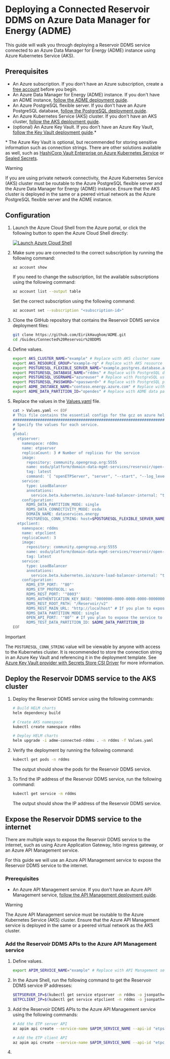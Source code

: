 # Deploying a Connected Reservoir DDMS on Azure Data Manager for Energy (ADME)

This guide will walk you through deploying a Reservoir DDMS service connected to an Azure Data Manager for Energy (ADME) instance using Azure Kubernetes Service (AKS).

## Prerequisites

- An Azure subscription. If you don't have an Azure subscription, create a [free account](https://azure.microsoft.com/free/) before you begin.
- An Azure Data Manager for Energy (ADME) instance. If you don't have an ADME instance, [follow the ADME deployment guide](https://learn.microsoft.com/azure/energy-data-services/quickstart-create-microsoft-energy-data-services-instance).
- An Azure PostgreSQL flexible server. If you don't have an Azure PostgreSQL database, [follow the PostgreSQL deployment guide](https://learn.microsoft.com/azure/postgresql/flexible-server/quickstart-create-server-portal).
- An Azure Kubernetes Service (AKS) cluster. If you don't have an AKS cluster, [follow the AKS deployment guide](https://learn.microsoft.com/azure/aks/learn/quick-kubernetes-deploy-portal?tabs=azure-cli).
- (optional) An Azure Key Vault. If you don't have an Azure Key Vault, [follow the Key Vault deployment guide](https://learn.microsoft.com/azure/key-vault/quick-create-portal).*

\* The Azure Key Vault is optional, but recommended for storing sensitive information such as connection strings. There are other solutions available as well, such as [HashiCorp Vault Enterprise on Azure Kubernetes Service](https://developer.hashicorp.com/vault/tutorials/kubernetes?ajs_aid=5bbd8d7a-e31c-4576-9e7b-0db256a0453e&product_intent=vault&utm_channel_bucket=paid) or [Sealed Secrets](https://github.com/bitnami-labs/sealed-secrets).

> [!WARNING]
> If you are using private network connectivity, the Azure Kubernetes Service (AKS) cluster must be routable to the Azure PostgreSQL flexible server and the Azure Data Manager for Energy (ADME) instance. Ensure that the AKS cluster is deployed in the same or a peered virtual network as the Azure PostgreSQL flexible server and the ADME instance.

## Configuration

1. Launch the Azure Cloud Shell from the Azure portal, or click the following button to open the Azure Cloud Shell directly:

    [![Launch Azure Cloud Shell](https://shell.azure.com/images/launchcloudshell.png "Launch Azure Cloud Shell")](https://shell.azure.com)

1. Make sure you are connected to the correct subscription by running the following command:

    ```bash
    az account show
    ```

    If you need to change the subscription, list the available subscriptions using the following command:

    ```bash
    az account list --output table
    ```

    Set the correct subscription using the following command:

    ```bash
    az account set --subscription "<subscription-id>"
    ```

1. Clone the GitHub repository that contains the Reservoir DDMS service deployment files:

    ```bash
    git clone https://github.com/EirikHaughom/ADME.git
    cd /Guides/Connected%20Reservoir%20DDMS
    ```

1. Define values.

    ```bash
    export AKS_CLUSTER_NAME="example" # Replace with AKS cluster name
    export AKS_RESOURCE_GROUP="example-rg" # Replace with AKS resource group
    export POSTGRESQL_FLEXIBLE_SERVER_NAME="example.postgres.database.azure.com" # Replace with PostgreSQL flexible server name
    export POSTGRESQL_DATABASE_NAME="rddms" # Replace with PostgreSQL database name
    export POSTGRESQL_USERNAME="azureuser" # Replace with PostgreSQL username
    export POSTGRESQL_PASSWORD="<password>" # Replace with PostgreSQL password
    export ADME_INSTANCE_NAME="contoso.energy.azure.com" # Replace with ADME instance name
    export ADME_DATA_PARTITION_ID="opendes" # Replace with ADME data partition ID
    ```

1. Replace the values in the [Values.yaml](Values.yaml) file.

    ```bash
    cat > Values.yaml << EOF
    # This file contains the essential configs for the gcz on azure helm chart
    ################################################################################
    # Specify the values for each service.
    #
    global:
      etpserver:
        namespace: rddms
        name: etpserver
        replicaCount: 3 # Number of replicas for the service
        image:
          repository: community.opengroup.org:5555
          name: osdu/platform/domain-data-mgmt-services/reservoir/open-etp-server/open-etp-server-main
          tag: latest
          command: '[ "openETPServer", "server", "--start", "--log_level", "info", "--port", "9002", "--authZ", "delegate=https://$ADME_INSTANCE_NAME", "--authN", "none" ]'
        service:
          type: LoadBalancer
          annotations:
            service.beta.kubernetes.io/azure-load-balancer-internal: "true"
        configuration:
          RDMS_DATA_PARTITION_MODE: single
          RDMS_DATA_CONNECTIVITY_MODE: osdu
          DOMAIN_NAME: dataservices.energy
          POSTGRESQL_CONN_STRING: host=$POSTGRESQL_FLEXIBLE_SERVER_NAME port=5432 dbname=$POSTGRESQL_DATABASE_NAME user=$POSTGRESQL_USERNAME password=$POSTGRESQL_PASSWORD
      etpclient:
        namespace: rddms
        name: etpclient
        replicaCount: 3
        image:
          repository: community.opengroup.org:5555
          name: osdu/platform/domain-data-mgmt-services/reservoir/open-etp-client/open-etp-client-main
          tag: latest
        service:
          type: LoadBalancer
          annotations:
            service.beta.kubernetes.io/azure-load-balancer-internal: "true"
        configuration:
          RDMS_ETP_PORT: '"80"'
          RDMS_ETP_PROTOCOL: ws
          RDMS_REST_PORT: '"8003"'
          RDMS_AUTHENTICATION_KEY_BASE: "0000000-0000-0000-0000-000000000000"
          RDMS_REST_ROOT_PATH: "/Reservoir/v2"
          RDMS_REST_MAIN_URL: "http://localhost" # If you plan to expose the service to the internet, replace localhost with the public IP address or hostname of the service
          RDMS_DATA_PARTITION_MODE: single
          OPEN_API_PORT: '"80"' # If you plan to expose the service to the internet, replace 80 with the desired port (i.e. 443).
          RDMS_TEST_DATA_PARTITION_ID: $ADME_DATA_PARTITION_ID
    EOF
    ```

> [!IMPORTANT]
> The `POSTGRESQL_CONN_STRING` value will be viewable by anyone with access to the Kubernetes cluster. It is recommended to store the connection string in an Azure Key Vault and referencing it in the deployment template. See [Azure Key Vault provider with Secrets Store CSI Driver](https://learn.microsoft.com/azure/aks/csi-secrets-store-driver) for more information.

## Deploy the Reservoir DDMS service to the AKS cluster

1. Deploy the Reservoir DDMS service using the following commands:

    ```bash
    # Build HELM charts
    helm dependency build
    
    # Create AKS namespace
    kubectl create namespace rddms

    # Deploy HELM charts
    helm upgrade -i adme-connected-rddms . -n rddms -f Values.yaml
    ```

1. Verify the deployment by running the following command:

    ```bash
    kubectl get pods -n rddms
    ```

    The output should show the pods for the Reservoir DDMS service.

1. To find the IP address of the Reservoir DDMS service, run the following command:

    ```bash
    kubectl get service -n rddms
    ```

    The output should show the IP address of the Reservoir DDMS service.

## Expose the Reservoir DDMS service to the internet

There are multiple ways to expose the Reservoir DDMS service to the internet, such as using Azure Application Gateway, Istio ingress gateway, or an Azure API Management service.

For this guide we will use an Azure API Management service to expose the Reservoir DDMS service to the internet.

### Prerequisites

- An Azure API Management service. If you don't have an Azure API Management service, [follow the API Management deployment guide](https://learn.microsoft.com/azure/api-management/get-started-create-service-instance).

> [!WARNING]
> The Azure API Management service must be routable to the Azure Kubernetes Service (AKS) cluster. Ensure that the Azure API Management service is deployed in the same or a peered virtual network as the AKS cluster.

### Add the Reservoir DDMS APIs to the Azure API Management service

1. Define values.

    ```bash
    export APIM_SERVICE_NAME="example" # Replace with API Management service name
    ```

1. In the Azure Shell, run the following command to get the Reservoir DDMS  service IP addresses:

    ```bash
    $ETPSERVER_IP=$(kubectl get service etpserver -n rddms -o jsonpath='{.status.loadBalancer.ingress[0].ip}')
    $ETPCLIENT_IP=$(kubectl get service etpclient -n rddms -o jsonpath='{.status.loadBalancer.ingress[0].ip}')
    ```

1. Add the Reservoir DDMS APIs to the Azure API Management service using the following commands:

    ```bash
    # Add the ETP server API
    az apim api create --service-name $APIM_SERVICE_NAME --api-id "etpserver" --path "/" --display-name "ETP Server" --service-url "http://$ETPSERVER_IP:80" --protocols "wss"

    # Add the ETP client API
    az apim api create --service-name $APIM_SERVICE_NAME --api-id "etpclient" --path "/Reservoir/v2" --display-name "ETP Client" --service-url "http://$ETPCLIENT_IP:80" --protocols "https"
    ```

1. 